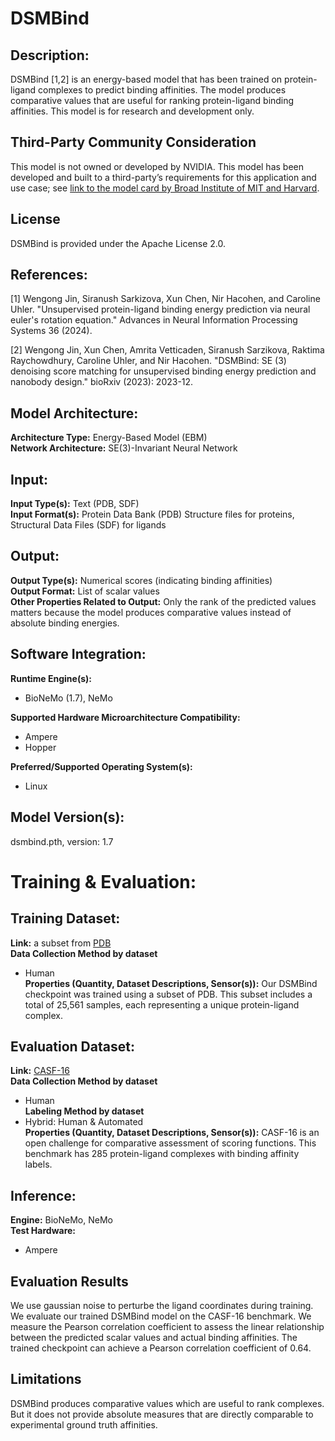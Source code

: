 # DSMBind

## Description:
DSMBind [1,2] is an energy-based model that has been trained on protein-ligand complexes to predict binding affinities. The model produces comparative values that are useful for ranking protein-ligand binding affinities. This model is for research and development only. <br>

## Third-Party Community Consideration
This model is not owned or developed by NVIDIA. This model has been developed and built to a third-party’s requirements for this application and use case; see [link to the model card by Broad Institute of MIT and Harvard](https://github.com/wengong-jin/DSMBind).

## License
DSMBind is provided under the Apache License 2.0.

## References:
[1] Wengong Jin, Siranush Sarkizova, Xun Chen, Nir Hacohen, and Caroline Uhler. "Unsupervised protein-ligand binding energy prediction via neural euler's rotation equation." Advances in Neural Information Processing Systems 36 (2024). <br>

[2] Wengong Jin, Xun Chen, Amrita Vetticaden, Siranush Sarzikova, Raktima Raychowdhury, Caroline Uhler, and Nir Hacohen. "DSMBind: SE (3) denoising score matching for unsupervised binding energy prediction and nanobody design." bioRxiv (2023): 2023-12. <br>

## Model Architecture:
**Architecture Type:** Energy-Based Model (EBM)  <br>
**Network Architecture:** SE(3)-Invariant Neural Network <br>

## Input:
**Input Type(s):** Text (PDB, SDF) <br>
**Input Format(s):** Protein Data Bank (PDB) Structure files for proteins, Structural Data Files (SDF) for ligands <br>

## Output:
**Output Type(s):** Numerical scores (indicating binding affinities) <br>
**Output Format:** List of scalar values <br>
**Other Properties Related to Output:** Only the rank of the predicted values matters because the model produces comparative values instead of absolute binding energies.<br>

## Software Integration:
**Runtime Engine(s):**
* BioNeMo (1.7), NeMo <br>

**Supported Hardware Microarchitecture Compatibility:** <br>
* Ampere <br>
* Hopper <br>

**Preferred/Supported Operating System(s):** <br>
* Linux <br>

## Model Version(s):
dsmbind.pth, version: 1.7

# Training & Evaluation:

## Training Dataset:
**Link:** a subset from [PDB](https://www.rcsb.org/)  <br>
**Data Collection Method by dataset** <br>
* Human <br>
**Properties (Quantity, Dataset Descriptions, Sensor(s)):** Our DSMBind checkpoint was trained using a subset of PDB. This subset includes a total of 25,561 samples, each representing a unique protein-ligand complex. <br>

## Evaluation Dataset:
**Link:** [CASF-16](http://www.pdbbind.org.cn/casf.php)  <br>
**Data Collection Method by dataset** <br>
* Human <br>
**Labeling Method by dataset** <br>
* Hybrid: Human & Automated <br>
**Properties (Quantity, Dataset Descriptions, Sensor(s)):** CASF-16 is an open challenge for comparative assessment of scoring functions. This benchmark has 285 protein-ligand complexes with binding affinity labels. <br>

## Inference:
**Engine:** BioNeMo, NeMo <br>
**Test Hardware:** <br>
* Ampere <br>

## Evaluation Results
We use gaussian noise to perturbe the ligand coordinates during training. We evaluate our trained DSMBind model on the CASF-16 benchmark. We measure the Pearson correlation coefficient to assess the linear relationship between the predicted scalar values and actual binding affinities. The trained checkpoint can achieve a Pearson correlation coefficient of 0.64.

## Limitations
DSMBind produces comparative values which are useful to rank complexes. But it does not provide absolute measures that are directly comparable to experimental ground truth affinities.

